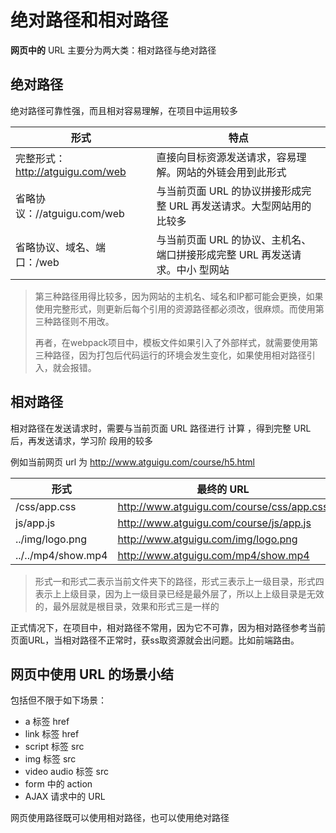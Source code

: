# 绝对路径和相对路径

**网页中的** URL 主要分为两大类：相对路径与绝对路径 

## 绝对路径

绝对路径可靠性强，而且相对容易理解，在项目中运用较多

| 形式                             | 特点                                                         |
| -------------------------------- | ------------------------------------------------------------ |
| 完整形式：http://atguigu.com/web | 直接向目标资源发送请求，容易理解。网站的外链会用到此形式     |
| 省略协议：//atguigu.com/web      | 与当前页面 URL 的协议拼接形成完整 URL 再发送请求。大型网站用的比较多 |
| 省略协议、域名、端口：/web       | 与当前页面 URL 的协议、主机名、端口拼接形成完整 URL 再发送请求。中小 型网站 |

> 第三种路径用得比较多，因为网站的主机名、域名和IP都可能会更换，如果使用完整形式，则更新后每个引用的资源路径都必须改，很麻烦。而使用第三种路径则不用改。
>
> 再者，在webpack项目中，模板文件如果引入了外部样式，就需要使用第三种路径，因为打包后代码运行的环境会发生变化，如果使用相对路径引入，就会报错。

## 相对路径

相对路径在发送请求时，需要与当前页面 URL 路径进行 计算 ，得到完整 URL 后，再发送请求，学习阶 段用的较多

例如当前网页 url 为 http://www.atguigu.com/course/h5.html

| 形式               | 最终的 URL                                |
| ------------------ | ----------------------------------------- |
| /css/app.css       | http://www.atguigu.com/course/css/app.css |
| js/app.js          | http://www.atguigu.com/course/js/app.js   |
| ../img/logo.png    | http://www.atguigu.com/img/logo.png       |
| ../../mp4/show.mp4 | http://www.atguigu.com/mp4/show.mp4       |

> 形式一和形式二表示当前文件夹下的路径，形式三表示上一级目录，形式四表示上上级目录，因为上一级目录已经是最外层了，所以上上级目录是无效的，最外层就是根目录，效果和形式三是一样的 

正式情况下，在项目中，相对路径不常用，因为它不可靠，因为相对路径参考当前页面URL，当相对路径不正常时，获ss取资源就会出问题。比如前端路由。

##  网页中使用 URL 的场景小结

包括但不限于如下场景： 

- a 标签 href 
- link 标签 href 
- script 标签 src 
- img 标签 src 
- video audio 标签 src 
- form 中的 action 
- AJAX 请求中的 URL

网页使用路径既可以使用相对路径，也可以使用绝对路径